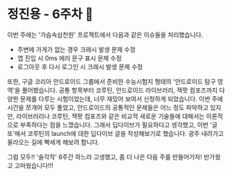 # 정진용 - 6주차 🚀

이번 주에는 '가슴속삼천원' 프로젝트에서 다음과 같은 이슈들을 처리했습니다.

- 주변에 가게가 없는 경우 크래시 발생 문제 수정
- 앱 진입 시 0ms 에러 문구 표시 문제 수정
- 로그아웃 후 다시 로그인 시 크래시 발생 문제 수정

또한, 구글 코리아 안드로이드 그룹에서 준비한 수능시험지 형태의 '안드로이드 탐구 영역'을 풀어봤습니다. 
공통 항목부터 코루틴, 안드로이드 라이브러리, 잭팟 컴포즈까지 다양한 문제를 다루는 시험이었는데, 너무 재밌어 보여서 신청하게 되었습니다. 
이번 주에 시간을 쪼개어 모두 풀었고, 안드로이드의 공통적인 문제들은 어느 정도 파악하고 있지만, 라이브러리나 코루틴, 잭팟 컴포즈와 같은 비교적 새로운 기술들에 대해서는 이론적으로 부족하다는 점을 느꼈습니다. 
그래서 딥다이브가 필요하다고 생각했고, 이번 '글또'에서 코루틴의 launch에 대한 딥다이브 글을 작성해보기로 했습니다. 광주 내려가고 올라오는 길에 빡세게 해보려 합니다.

그럼 모두!! '술각작' 6주간 하느라 고생했고, 좀 더 나은 다음 주를 만들어가자! 반가웠고 고마웠습니다!!!
